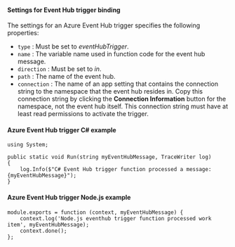#### Settings for Event Hub trigger binding

The settings for an Azure Event Hub trigger specifies the following properties:

- `type` : Must be set to *eventHubTrigger*.
- `name` : The variable name used in function code for the event hub message. 
- `direction` : Must be set to *in*. 
- `path` : The name of the event hub.
- `connection` : The name of an app setting that contains the connection string to the namespace that the event hub resides in. Copy this connection string by clicking the **Connection Information** button for the namespace, not the event hub itself.  This connection string must have at least read permissions to activate the trigger.

#### Azure Event Hub trigger C# example
 
	using System;
	
	public static void Run(string myEventHubMessage, TraceWriter log)
	{
	    log.Info($"C# Event Hub trigger function processed a message: {myEventHubMessage}");
	}

#### Azure Event Hub trigger Node.js example
 
	module.exports = function (context, myEventHubMessage) {
	    context.log('Node.js eventhub trigger function processed work item', myEventHubMessage);	
	    context.done();
	};
